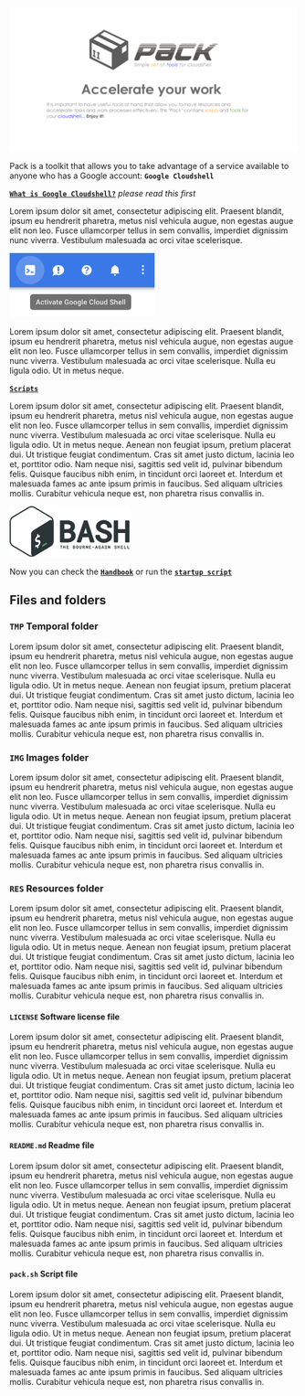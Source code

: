 ![](https://github.com/gitcloudshell/pack/blob/master/img/logo_pack_github.png)

Pack is a toolkit that allows you to take advantage of a service available to anyone who has a Google account:
**`Google Cloudshell`**

[**`What is Google Cloudshell?`**](github.com) _please read this first_



Lorem ipsum dolor sit amet, consectetur adipiscing elit. Praesent blandit, ipsum eu hendrerit pharetra, metus nisl vehicula augue, non egestas augue elit non leo. Fusce ullamcorper tellus in sem convallis, imperdiet dignissim nunc viverra. Vestibulum malesuada ac orci vitae scelerisque.

![](https://github.com/gitcloudshell/pack/blob/master/img/cloudshell_icon.png)

Lorem ipsum dolor sit amet, consectetur adipiscing elit. Praesent blandit, ipsum eu hendrerit pharetra, metus nisl vehicula augue, non egestas augue elit non leo. Fusce ullamcorper tellus in sem convallis, imperdiet dignissim nunc viverra. Vestibulum malesuada ac orci vitae scelerisque. Nulla eu ligula odio. Ut in metus neque.

[**`Scripts`**](github.com)

Lorem ipsum dolor sit amet, consectetur adipiscing elit. Praesent blandit, ipsum eu hendrerit pharetra, metus nisl vehicula augue, non egestas augue elit non leo. Fusce ullamcorper tellus in sem convallis, imperdiet dignissim nunc viverra. Vestibulum malesuada ac orci vitae scelerisque. Nulla eu ligula odio. Ut in metus neque. Aenean non feugiat ipsum, pretium placerat dui. Ut tristique feugiat condimentum. Cras sit amet justo dictum, lacinia leo et, porttitor odio. Nam neque nisi, sagittis sed velit id, pulvinar bibendum felis. Quisque faucibus nibh enim, in tincidunt orci laoreet et. Interdum et malesuada fames ac ante ipsum primis in faucibus. Sed aliquam ultricies mollis. Curabitur vehicula neque est, non pharetra risus convallis in.

![](https://github.com/gitcloudshell/pack/blob/master/img/bash_logo.png)

Now you can check the [**`Handbook`**](github.com) or run the [**`startup script`**](github.com)

## Files and folders

### **`TMP`** Temporal folder
Lorem ipsum dolor sit amet, consectetur adipiscing elit. Praesent blandit, ipsum eu hendrerit pharetra, metus nisl vehicula augue, non egestas augue elit non leo. Fusce ullamcorper tellus in sem convallis, imperdiet dignissim nunc viverra. Vestibulum malesuada ac orci vitae scelerisque. Nulla eu ligula odio. Ut in metus neque. Aenean non feugiat ipsum, pretium placerat dui. Ut tristique feugiat condimentum. Cras sit amet justo dictum, lacinia leo et, porttitor odio. Nam neque nisi, sagittis sed velit id, pulvinar bibendum felis. Quisque faucibus nibh enim, in tincidunt orci laoreet et. Interdum et malesuada fames ac ante ipsum primis in faucibus. Sed aliquam ultricies mollis. Curabitur vehicula neque est, non pharetra risus convallis in.
### **`IMG`** Images folder
Lorem ipsum dolor sit amet, consectetur adipiscing elit. Praesent blandit, ipsum eu hendrerit pharetra, metus nisl vehicula augue, non egestas augue elit non leo. Fusce ullamcorper tellus in sem convallis, imperdiet dignissim nunc viverra. Vestibulum malesuada ac orci vitae scelerisque. Nulla eu ligula odio. Ut in metus neque. Aenean non feugiat ipsum, pretium placerat dui. Ut tristique feugiat condimentum. Cras sit amet justo dictum, lacinia leo et, porttitor odio. Nam neque nisi, sagittis sed velit id, pulvinar bibendum felis. Quisque faucibus nibh enim, in tincidunt orci laoreet et. Interdum et malesuada fames ac ante ipsum primis in faucibus. Sed aliquam ultricies mollis. Curabitur vehicula neque est, non pharetra risus convallis in.
### **`RES`** Resources folder
Lorem ipsum dolor sit amet, consectetur adipiscing elit. Praesent blandit, ipsum eu hendrerit pharetra, metus nisl vehicula augue, non egestas augue elit non leo. Fusce ullamcorper tellus in sem convallis, imperdiet dignissim nunc viverra. Vestibulum malesuada ac orci vitae scelerisque. Nulla eu ligula odio. Ut in metus neque. Aenean non feugiat ipsum, pretium placerat dui. Ut tristique feugiat condimentum. Cras sit amet justo dictum, lacinia leo et, porttitor odio. Nam neque nisi, sagittis sed velit id, pulvinar bibendum felis. Quisque faucibus nibh enim, in tincidunt orci laoreet et. Interdum et malesuada fames ac ante ipsum primis in faucibus. Sed aliquam ultricies mollis. Curabitur vehicula neque est, non pharetra risus convallis in.

#### **`LICENSE`** Software license file
Lorem ipsum dolor sit amet, consectetur adipiscing elit. Praesent blandit, ipsum eu hendrerit pharetra, metus nisl vehicula augue, non egestas augue elit non leo. Fusce ullamcorper tellus in sem convallis, imperdiet dignissim nunc viverra. Vestibulum malesuada ac orci vitae scelerisque. Nulla eu ligula odio. Ut in metus neque. Aenean non feugiat ipsum, pretium placerat dui. Ut tristique feugiat condimentum. Cras sit amet justo dictum, lacinia leo et, porttitor odio. Nam neque nisi, sagittis sed velit id, pulvinar bibendum felis. Quisque faucibus nibh enim, in tincidunt orci laoreet et. Interdum et malesuada fames ac ante ipsum primis in faucibus. Sed aliquam ultricies mollis. Curabitur vehicula neque est, non pharetra risus convallis in.
#### **`README.md`** Readme file
Lorem ipsum dolor sit amet, consectetur adipiscing elit. Praesent blandit, ipsum eu hendrerit pharetra, metus nisl vehicula augue, non egestas augue elit non leo. Fusce ullamcorper tellus in sem convallis, imperdiet dignissim nunc viverra. Vestibulum malesuada ac orci vitae scelerisque. Nulla eu ligula odio. Ut in metus neque. Aenean non feugiat ipsum, pretium placerat dui. Ut tristique feugiat condimentum. Cras sit amet justo dictum, lacinia leo et, porttitor odio. Nam neque nisi, sagittis sed velit id, pulvinar bibendum felis. Quisque faucibus nibh enim, in tincidunt orci laoreet et. Interdum et malesuada fames ac ante ipsum primis in faucibus. Sed aliquam ultricies mollis. Curabitur vehicula neque est, non pharetra risus convallis in.
#### **`pack.sh`** Script file
Lorem ipsum dolor sit amet, consectetur adipiscing elit. Praesent blandit, ipsum eu hendrerit pharetra, metus nisl vehicula augue, non egestas augue elit non leo. Fusce ullamcorper tellus in sem convallis, imperdiet dignissim nunc viverra. Vestibulum malesuada ac orci vitae scelerisque. Nulla eu ligula odio. Ut in metus neque. Aenean non feugiat ipsum, pretium placerat dui. Ut tristique feugiat condimentum. Cras sit amet justo dictum, lacinia leo et, porttitor odio. Nam neque nisi, sagittis sed velit id, pulvinar bibendum felis. Quisque faucibus nibh enim, in tincidunt orci laoreet et. Interdum et malesuada fames ac ante ipsum primis in faucibus. Sed aliquam ultricies mollis. Curabitur vehicula neque est, non pharetra risus convallis in.
